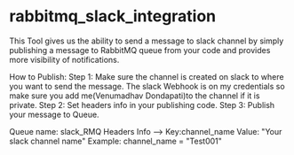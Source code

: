 # rabbitmq_slack_integration

This Tool gives us the ability to send a message to slack channel by simply publishing a message to RabbitMQ queue 
from your code and provides more visibility of notifications.

How to Publish:
Step 1: Make sure the channel is created on slack to where you want to send the message. 
        The slack Webhook is on my credentials so make sure you add me(Venumadhav Dondapati)to the channel if it is private.
Step 2: Set headers info in your publishing code.
Step 3: Publish your message to Queue.

Queue name: slack_RMQ
Headers Info --> Key:channel_name Value: "Your slack channel name"
                 Example: channel_name = "Test001"

